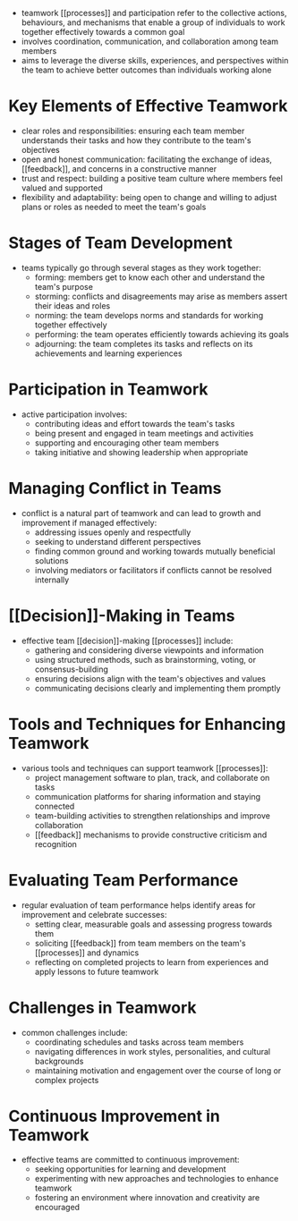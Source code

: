 - teamwork [[processes]] and participation refer to the collective actions, behaviours, and mechanisms that enable a group of individuals to work together effectively towards a common goal
- involves coordination, communication, and collaboration among team members
- aims to leverage the diverse skills, experiences, and perspectives within the team to achieve better outcomes than individuals working alone

# Key Elements of Effective Teamwork
- clear roles and responsibilities: ensuring each team member understands their tasks and how they contribute to the team's objectives
- open and honest communication: facilitating the exchange of ideas, [[feedback]], and concerns in a constructive manner
- trust and respect: building a positive team culture where members feel valued and supported
- flexibility and adaptability: being open to change and willing to adjust plans or roles as needed to meet the team's goals

# Stages of Team Development
- teams typically go through several stages as they work together:
	- forming: members get to know each other and understand the team's purpose
	- storming: conflicts and disagreements may arise as members assert their ideas and roles
	- norming: the team develops norms and standards for working together effectively
	- performing: the team operates efficiently towards achieving its goals
	- adjourning: the team completes its tasks and reflects on its achievements and learning experiences

# Participation in Teamwork
- active participation involves:
	- contributing ideas and effort towards the team's tasks
	- being present and engaged in team meetings and activities
	- supporting and encouraging other team members
	- taking initiative and showing leadership when appropriate

# Managing Conflict in Teams
- conflict is a natural part of teamwork and can lead to growth and improvement if managed effectively:
	- addressing issues openly and respectfully
	- seeking to understand different perspectives
	- finding common ground and working towards mutually beneficial solutions
	- involving mediators or facilitators if conflicts cannot be resolved internally

# [[Decision]]-Making in Teams
- effective team [[decision]]-making [[processes]] include:
	- gathering and considering diverse viewpoints and information
	- using structured methods, such as brainstorming, voting, or consensus-building
	- ensuring decisions align with the team's objectives and values
	- communicating decisions clearly and implementing them promptly

# Tools and Techniques for Enhancing Teamwork
- various tools and techniques can support teamwork [[processes]]:
	- project management software to plan, track, and collaborate on tasks
	- communication platforms for sharing information and staying connected
	- team-building activities to strengthen relationships and improve collaboration
	- [[feedback]] mechanisms to provide constructive criticism and recognition

# Evaluating Team Performance
- regular evaluation of team performance helps identify areas for improvement and celebrate successes:
	- setting clear, measurable goals and assessing progress towards them
	- soliciting [[feedback]] from team members on the team's [[processes]] and dynamics
	- reflecting on completed projects to learn from experiences and apply lessons to future teamwork

# Challenges in Teamwork
- common challenges include:
	- coordinating schedules and tasks across team members
	- navigating differences in work styles, personalities, and cultural backgrounds
	- maintaining motivation and engagement over the course of long or complex projects

# Continuous Improvement in Teamwork
- effective teams are committed to continuous improvement:
	- seeking opportunities for learning and development
	- experimenting with new approaches and technologies to enhance teamwork
	- fostering an environment where innovation and creativity are encouraged
